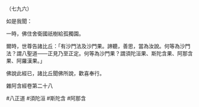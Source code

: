 （七九六）

如是我聞：

一時，佛住舍衛國祇樹給孤獨園。

爾時，世尊告諸比丘：「有沙門法及沙門果。諦聽，善思，當為汝說。何等為沙門法？謂八聖道——正見乃至正定。何等為沙門果？謂須陀洹果、斯陀含果、阿那含果、阿羅漢果。」

佛說此經已，諸比丘聞佛所說，歡喜奉行。

雜阿含經卷第二十八



#八正道
#須陀洹
#斯陀含
#阿那含
